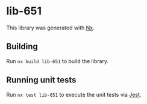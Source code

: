 # lib-651

This library was generated with [Nx](https://nx.dev).

## Building

Run `nx build lib-651` to build the library.

## Running unit tests

Run `nx test lib-651` to execute the unit tests via [Jest](https://jestjs.io).
